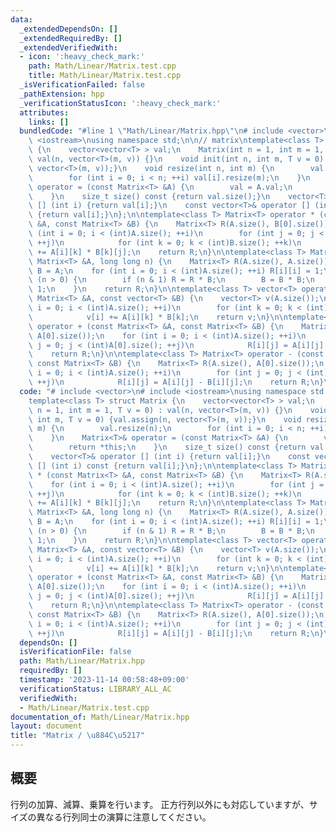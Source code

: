 ```yaml
---
data:
  _extendedDependsOn: []
  _extendedRequiredBy: []
  _extendedVerifiedWith:
  - icon: ':heavy_check_mark:'
    path: Math/Linear/Matrix.test.cpp
    title: Math/Linear/Matrix.test.cpp
  _isVerificationFailed: false
  _pathExtension: hpp
  _verificationStatusIcon: ':heavy_check_mark:'
  attributes:
    links: []
  bundledCode: "#line 1 \"Math/Linear/Matrix.hpp\"\n# include <vector>\n# include\
    \ <iostream>\nusing namespace std;\n\n// matrix\ntemplate<class T> struct Matrix\
    \ {\n    vector<vector<T> > val;\n    Matrix(int n = 1, int m = 1, T v = 0) :\
    \ val(n, vector<T>(m, v)) {}\n    void init(int n, int m, T v = 0) {val.assign(n,\
    \ vector<T>(m, v));}\n    void resize(int n, int m) {\n        val.resize(n);\n\
    \        for (int i = 0; i < n; ++i) val[i].resize(m);\n    }\n    Matrix<T>&\
    \ operator = (const Matrix<T> &A) {\n        val = A.val;\n        return *this;\n\
    \    }\n    size_t size() const {return val.size();}\n    vector<T>& operator\
    \ [] (int i) {return val[i];}\n    const vector<T>& operator [] (int i) const\
    \ {return val[i];}\n};\n\ntemplate<class T> Matrix<T> operator * (const Matrix<T>\
    \ &A, const Matrix<T> &B) {\n    Matrix<T> R(A.size(), B[0].size());\n    for\
    \ (int i = 0; i < (int)A.size(); ++i)\n        for (int j = 0; j < (int)B[0].size();\
    \ ++j)\n            for (int k = 0; k < (int)B.size(); ++k)\n                R[i][j]\
    \ += A[i][k] * B[k][j];\n    return R;\n}\n\ntemplate<class T> Matrix<T> pow(const\
    \ Matrix<T> &A, long long n) {\n    Matrix<T> R(A.size(), A.size());\n    auto\
    \ B = A;\n    for (int i = 0; i < (int)A.size(); ++i) R[i][i] = 1;\n    while\
    \ (n > 0) {\n        if (n & 1) R = R * B;\n        B = B * B;\n        n >>=\
    \ 1;\n    }\n    return R;\n}\n\ntemplate<class T> vector<T> operator * (const\
    \ Matrix<T> &A, const vector<T> &B) {\n    vector<T> v(A.size());\n    for (int\
    \ i = 0; i < (int)A.size(); ++i)\n        for (int k = 0; k < (int)B.size(); ++k)\n\
    \            v[i] += A[i][k] * B[k];\n    return v;\n}\n\ntemplate<class T> Matrix<T>\
    \ operator + (const Matrix<T> &A, const Matrix<T> &B) {\n    Matrix<T> R(A.size(),\
    \ A[0].size());\n    for (int i = 0; i < (int)A.size(); ++i)\n        for (int\
    \ j = 0; j < (int)A[0].size(); ++j)\n            R[i][j] = A[i][j] + B[i][j];\n\
    \    return R;\n}\n\ntemplate<class T> Matrix<T> operator - (const Matrix<T> &A,\
    \ const Matrix<T> &B) {\n    Matrix<T> R(A.size(), A[0].size());\n    for (int\
    \ i = 0; i < (int)A.size(); ++i)\n        for (int j = 0; j < (int)A[0].size();\
    \ ++j)\n            R[i][j] = A[i][j] - B[i][j];\n    return R;\n}\n\n"
  code: "# include <vector>\n# include <iostream>\nusing namespace std;\n\n// matrix\n\
    template<class T> struct Matrix {\n    vector<vector<T> > val;\n    Matrix(int\
    \ n = 1, int m = 1, T v = 0) : val(n, vector<T>(m, v)) {}\n    void init(int n,\
    \ int m, T v = 0) {val.assign(n, vector<T>(m, v));}\n    void resize(int n, int\
    \ m) {\n        val.resize(n);\n        for (int i = 0; i < n; ++i) val[i].resize(m);\n\
    \    }\n    Matrix<T>& operator = (const Matrix<T> &A) {\n        val = A.val;\n\
    \        return *this;\n    }\n    size_t size() const {return val.size();}\n\
    \    vector<T>& operator [] (int i) {return val[i];}\n    const vector<T>& operator\
    \ [] (int i) const {return val[i];}\n};\n\ntemplate<class T> Matrix<T> operator\
    \ * (const Matrix<T> &A, const Matrix<T> &B) {\n    Matrix<T> R(A.size(), B[0].size());\n\
    \    for (int i = 0; i < (int)A.size(); ++i)\n        for (int j = 0; j < (int)B[0].size();\
    \ ++j)\n            for (int k = 0; k < (int)B.size(); ++k)\n                R[i][j]\
    \ += A[i][k] * B[k][j];\n    return R;\n}\n\ntemplate<class T> Matrix<T> pow(const\
    \ Matrix<T> &A, long long n) {\n    Matrix<T> R(A.size(), A.size());\n    auto\
    \ B = A;\n    for (int i = 0; i < (int)A.size(); ++i) R[i][i] = 1;\n    while\
    \ (n > 0) {\n        if (n & 1) R = R * B;\n        B = B * B;\n        n >>=\
    \ 1;\n    }\n    return R;\n}\n\ntemplate<class T> vector<T> operator * (const\
    \ Matrix<T> &A, const vector<T> &B) {\n    vector<T> v(A.size());\n    for (int\
    \ i = 0; i < (int)A.size(); ++i)\n        for (int k = 0; k < (int)B.size(); ++k)\n\
    \            v[i] += A[i][k] * B[k];\n    return v;\n}\n\ntemplate<class T> Matrix<T>\
    \ operator + (const Matrix<T> &A, const Matrix<T> &B) {\n    Matrix<T> R(A.size(),\
    \ A[0].size());\n    for (int i = 0; i < (int)A.size(); ++i)\n        for (int\
    \ j = 0; j < (int)A[0].size(); ++j)\n            R[i][j] = A[i][j] + B[i][j];\n\
    \    return R;\n}\n\ntemplate<class T> Matrix<T> operator - (const Matrix<T> &A,\
    \ const Matrix<T> &B) {\n    Matrix<T> R(A.size(), A[0].size());\n    for (int\
    \ i = 0; i < (int)A.size(); ++i)\n        for (int j = 0; j < (int)A[0].size();\
    \ ++j)\n            R[i][j] = A[i][j] - B[i][j];\n    return R;\n}\n\n"
  dependsOn: []
  isVerificationFile: false
  path: Math/Linear/Matrix.hpp
  requiredBy: []
  timestamp: '2023-11-14 00:58:48+09:00'
  verificationStatus: LIBRARY_ALL_AC
  verifiedWith:
  - Math/Linear/Matrix.test.cpp
documentation_of: Math/Linear/Matrix.hpp
layout: document
title: "Matrix / \u884C\u5217"
---
```


## 概要
行列の加算、減算、乗算を行います。
正方行列以外にも対応していますが、サイズの異なる行列同士の演算に注意してください。